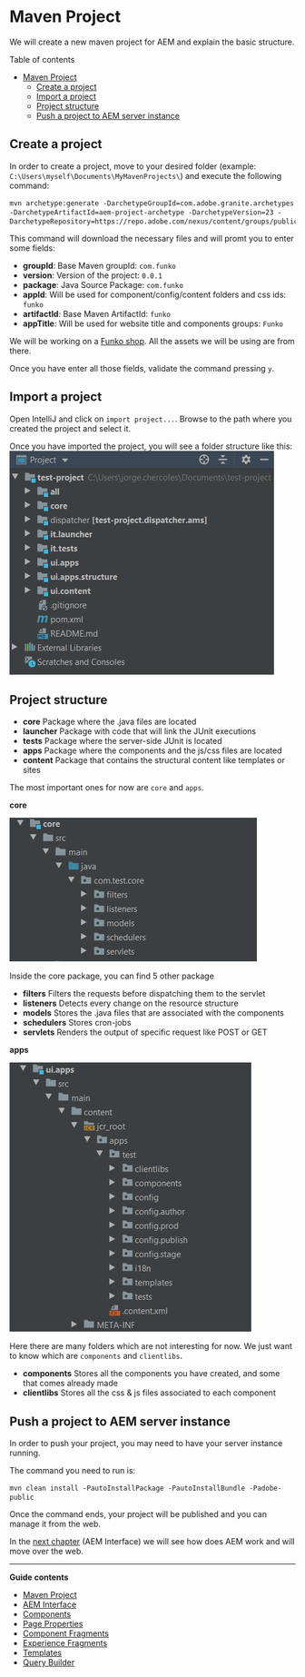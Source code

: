 # Maven Project

We will create a new maven project for AEM and explain the basic structure.

Table of contents

- [Maven Project](#maven-project)
  - [Create a project](#create-a-project)
  - [Import a project](#import-a-project)
  - [Project structure](#project-structure)
  - [Push a project to AEM server instance](#push-a-project-to-aem-server-instance)

## Create a project

In order to create a project, move to your desired folder (example: `C:\Users\myself\Documents\MyMavenProjects\`) and execute the following command:
```
mvn archetype:generate -DarchetypeGroupId=com.adobe.granite.archetypes -DarchetypeArtifactId=aem-project-archetype -DarchetypeVersion=23 -DarchetypeRepository=https://repo.adobe.com/nexus/content/groups/public
```
This command will download the necessary files and will promt you to enter some fields:
- **groupId**: Base Maven groupId: `com.funko`
- **version**: Version of the project: `0.0.1`
- **package**: Java Source Package: `com.funko`
- **appId**: Will be used for component/config/content folders and css ids: `funko`
- **artifactId**: Base Maven ArtifactId: `funko`
- **appTitle**: Will be used for website title and components groups: `Funko`

We will be working on a [Funko shop](https://www.funko.com/). All the assets we will be using are from there.

Once you have enter all those fields, validate the command pressing `y`.

## Import a project

Open IntelliJ and click on `import project...`. Browse to the path where you created the project and select it.

Once you have imported the project, you will see a folder structure like this:
![Project structure](assets/structure_project.png)


## Project structure

- **core** Package where the .java files are located
- **launcher** Package with code that will link the JUnit executions
- **tests** Package where the server-side JUnit is located
- **apps** Package where the components and the js/css files are located
- **content** Package that contains the structural content like templates or sites

The most important ones for now are `core` and `apps`.

**core**

![Core structure](assets/structure_core.png)

Inside the core package, you can find 5 other package
- **filters** Filters the requests before dispatching them to the servlet
- **listeners** Detects every change on the resource structure
- **models** Stores the .java files that are associated with the components
- **schedulers** Stores cron-jobs
- **servlets** Renders the output of specific request like POST or GET

**apps**

![Apps structure](assets/structure_apps.png)

Here there are many folders which are not interesting for now. We just want to know which are `components` and `clientlibs`.

- **components** Stores all the components you have created, and some that comes already made
- **clientlibs** Stores all the css & js files associated to each component

## Push a project to AEM server instance

In order to push your project, you may need to have your server instance running.

The command you need to run is:
```
mvn clean install -PautoInstallPackage -PautoInstallBundle -Padobe-public
```

Once the command ends, your project will be published and you can manage it from the web.


In the [next chapter](../2_aem_interface/Readme.md) (AEM Interface) we will see how does AEM work and will move over the web.

---

**Guide contents**
- [Maven Project](../1_maven_project/Readme.md)
- [AEM Interface](../2_aem_interface/Readme.md)
- [Components](../3_components/Readme.md)
- [Page Properties](../4_page_properties/Readme.md)
- [Component Fragments](../5_component_fragments/Readme.md)
- [Experience Fragments](../6_experience_fragments/Readme.md)
- [Templates](../7_templates/Readme.md)
- [Query Builder](../8_query_builder/Readme.md)